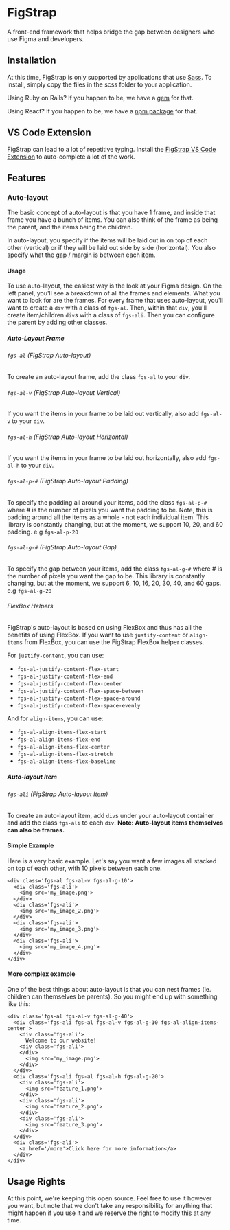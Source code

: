 # FigStrap

A front-end framework that helps bridge the gap between designers who use Figma and developers.

## Installation

At this time, FigStrap is only supported by applications that use [Sass](https://sass-lang.com/). To install, simply copy the files in the scss folder to your application.

Using Ruby on Rails? If you happen to be, we have a [gem](https://github.com/bitesite/figstrap_rails) for that.

Using React? If you happen to be, we have a [npm package](https://www.npmjs.com/package/@bitesite/react-figstrap) for that.

## VS Code Extension

FigStrap can lead to a lot of repetitive typing. Install the [FigStrap VS Code Extension](https://marketplace.visualstudio.com/items?itemName=bitesite.figstrap) to auto-complete a lot of the work.

## Features

### Auto-layout

The basic concept of auto-layout is that you have 1 frame, and inside that frame you have a bunch of items. You can also think of the frame as being the parent, and the items being the children.

In auto-layout, you specify if the items will be laid out in on top of each other (vertical) or if they will be laid out side by side (horizontal). You also specify what the gap / margin is between each item.

#### Usage

To use auto-layout, the easiest way is the look at your Figma design. On the left panel, you'll see a breakdown of all the frames and elements. What you want to look for are the frames. For every frame that uses auto-layout, you'll want to create a `div` with a class of `fgs-al`. Then, within that `div`, you'll create item/children `div`s with a class of `fgs-ali`. Then you can configure the parent by adding other classes.

##### Auto-Layout Frame

###### `fgs-al` (FigStrap Auto-layout)

To create an auto-layout frame, add the class `fgs-al` to your `div`.

###### `fgs-al-v` (FigStrap Auto-layout Vertical)

If you want the items in your frame to be laid out vertically, also add `fgs-al-v` to your `div`.

###### `fgs-al-h` (FigStrap Auto-layout Horizontal)

If you want the items in your frame to be laid out horizontally, also add `fgs-al-h` to your `div`.

###### `fgs-al-p-#` (FigStrap Auto-layout Padding)

To specify the padding all around your items, add the class `fgs-al-p-#` where # is the number of pixels you want the padding to be. Note, this is padding around all the items as a whole - not each individual item. This library is constantly changing, but at the moment, we support 10, 20, and 60 padding. e.g `fgs-al-p-20`

###### `fgs-al-g-#` (FigStrap Auto-layout Gap)

To specify the gap between your items, add the class `fgs-al-g-#` where # is the number of pixels you want the gap to be. This library is constantly changing, but at the moment, we support 6, 10, 16, 20, 30, 40, and 60 gaps. e.g `fgs-al-g-20`

###### FlexBox Helpers

FigStrap's auto-layout is based on using FlexBox and thus has all the benefits of using FlexBox. If you want to use `justify-content` or `align-items` from FlexBox, you can use the FigStrap FlexBox helper classes.

For `justify-content`, you can use:

- `fgs-al-justify-content-flex-start`
- `fgs-al-justify-content-flex-end`
- `fgs-al-justify-content-flex-center`
- `fgs-al-justify-content-flex-space-between`
- `fgs-al-justify-content-flex-space-around`
- `fgs-al-justify-content-flex-space-evenly`

And for `align-items`, you can use:

- `fgs-al-align-items-flex-start`
- `fgs-al-align-items-flex-end`
- `fgs-al-align-items-flex-center`
- `fgs-al-align-items-flex-stretch`
- `fgs-al-align-items-flex-baseline`

##### Auto-layout Item

###### `fgs-ali` (FigStrap Auto-layout Item)

To create an auto-layout item, add `div`s under your auto-layout container and add the class `fgs-ali` to each `div`. **Note: Auto-layout items themselves can also be frames.**

#### Simple Example

Here is a very basic example. Let's say you want a few images all stacked on top of each other, with 10 pixels between each one.

```
<div class='fgs-al fgs-al-v fgs-al-g-10'>
  <div class='fgs-ali'>
    <img src='my_image.png'>
  </div>
  <div class='fgs-ali'>
    <img src='my_image_2.png'>
  </div>
  <div class='fgs-ali'>
    <img src='my_image_3.png'>
  </div>
  <div class='fgs-ali'>
    <img src='my_image_4.png'>
  </div>
</div>
```

#### More complex example

One of the best things about auto-layout is that you can nest frames (ie. children can themselves be parents). So you might end up with something like this:

```
<div class='fgs-al fgs-al-v fgs-al-g-40'>
  <div class='fgs-ali fgs-al fgs-al-v fgs-al-g-10 fgs-al-align-items-center'>
    <div class='fgs-ali'>
      Welcome to our website!
    <div class='fgs-ali'>
    </div>
      <img src='my_image.png'>
    </div>
  </div>
  <div class='fgs-ali fgs-al fgs-al-h fgs-al-g-20'>
    <div class='fgs-ali'>
      <img src='feature_1.png'>
    </div>
    <div class='fgs-ali'>
      <img src='feature_2.png'>
    </div>
    <div class='fgs-ali'>
      <img src='feature_3.png'>
    </div>
  </div>
  <div class='fgs-ali'>
    <a href='/more'>Click here for more information</a>
  </div>
</div>
```

## Usage Rights

At this point, we're keeping this open source. Feel free to use it however you want, but note that we don't take any responsibility for anything that might happen if you use it and we reserve the right to modify this at any time.